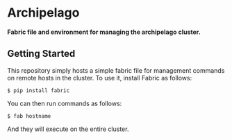 # Archipelago

**Fabric file and environment for managing the archipelago cluster.**

## Getting Started

This repository simply hosts a simple fabric file for management commands on remote hosts in the cluster. To use it, install Fabric as follows:

```
$ pip install fabric
```

You can then run commands as follows:

```
$ fab hostname
```

And they will execute on the entire cluster. 
